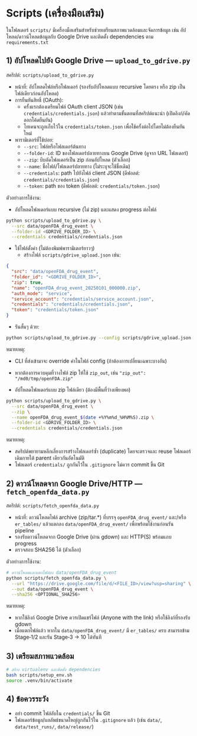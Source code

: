 # Scripts (เครื่องมือเสริม)

ในโฟลเดอร์ `scripts/` มีเครื่องมือเสริมสำหรับช่วยเตรียมสภาพแวดล้อมและจัดการข้อมูล เช่น อัปโหลด/ดาวน์โหลดข้อมูลกับ Google Drive และติดตั้ง dependencies ตาม `requirements.txt`

## 1) อัปโหลดไปยัง Google Drive — `upload_to_gdrive.py`
สคริปต์: `scripts/upload_to_gdrive.py`

- หน้าที่: อัปโหลดไฟล์หรือโฟลเดอร์ (รองรับอัปโหลดแบบ recursive โดยตรง หรือ zip เป็นไฟล์เดียวก่อนอัปโหลด)
- การยืนยันสิทธิ์ (OAuth):
  - ครั้งแรกต้องเตรียมไฟล์ OAuth client JSON (เช่น `credentials/credentials.json`) แล้วทำตามขั้นตอนที่สคริปต์แนะนำ (เปิดลิงก์/คัดลอกโค้ดยืนยัน)
  - โทเคนจะถูกเก็บไว้ใน `credentials/token.json` เพื่อใช้ครั้งต่อไปโดยไม่ต้องยืนยันใหม่
- พารามิเตอร์ที่ใช้บ่อย:
  - `--src`: ไฟล์หรือโฟลเดอร์ต้นทาง
  - `--folder-id`: ID ของโฟลเดอร์ปลายทางบน Google Drive (ดูจาก URL โฟลเดอร์)
  - `--zip`: บีบอัดโฟลเดอร์เป็น zip ก่อนอัปโหลด (ตัวเลือก)
  - `--name`: ชื่อไฟล์/โฟลเดอร์ปลายทาง (ไม่ระบุจะใช้ชื่อเดิม)
  - `--credentials`: path ไปยังไฟล์ client JSON (ดีฟอลต์: `credentials/credentials.json`)
  - `--token`: path ของ token (ดีฟอลต์: `credentials/token.json`)

ตัวอย่างการใช้งาน:

- อัปโหลดโฟลเดอร์แบบ recursive (ไม่ zip) และแสดง progress ต่อไฟล์
```bash
python scripts/upload_to_gdrive.py \
  --src data/openFDA_drug_event \
  --folder-id <GDRIVE_FOLDER_ID> \
  --credentials credentials/credentials.json
```

- ใช้ไฟล์ตั้งค่า (ไม่ต้องพิมพ์พารามิเตอร์ยาวๆ)
  - สร้างไฟล์ `scripts/gdrive_upload.json` เช่น:
```json
{
  "src": "data/openFDA_drug_event",
  "folder_id": "<GDRIVE_FOLDER_ID>",
  "zip": true,
  "name": "openFDA_drug_event_20250101_000000.zip",
  "auth_mode": "service",
  "service_account": "credentials/service_account.json",
  "credentials": "credentials/credentials.json",
  "token": "credentials/token.json"
}
```
  - รันสั้นๆ ด้วย:
```bash
python scripts/upload_to_gdrive.py --config scripts/gdrive_upload.json
```

หมายเหตุ:
- CLI ที่ส่งเข้ามาจะ override ค่าในไฟล์ config (ถ้าต้องการเปลี่ยนเฉพาะบางอัน)
- หากต้องการควบคุมที่วางไฟล์ zip ให้ใช้ `zip_out`, เช่น `"zip_out": "/md0/tmp/openFDA.zip"`

- อัปโหลดโฟลเดอร์แบบ zip ไฟล์เดียว (ต้องมีพื้นที่ว่างเพียงพอ)
```bash
python scripts/upload_to_gdrive.py \
  --src data/openFDA_drug_event \
  --zip \
  --name openFDA_drug_event_$(date +%Y%m%d_%H%M%S).zip \
  --folder-id <GDRIVE_FOLDER_ID> \
  --credentials credentials/credentials.json
```

หมายเหตุ:
- สคริปต์พยายามหลีกเลี่ยงการสร้างโฟลเดอร์ซ้ำ (duplicate) โดยจะตรวจและ reuse โฟลเดอร์เดิมภายใต้ parent เดียวกันอัตโนมัติ
- โฟลเดอร์ `credentials/` ถูกกันไว้ใน `.gitignore` ไม่ควร commit ขึ้น Git

## 2) ดาวน์โหลดจาก Google Drive/HTTP — `fetch_openfda_data.py`
สคริปต์: `scripts/fetch_openfda_data.py`

- หน้าที่: ดาวน์โหลดไฟล์ archive (zip/tar.*) ที่บรรจุ `openFDA_drug_event/` และ/หรือ `er_tables/` แล้วแตกลง `data/openFDA_drug_event/` เพื่อพร้อมใช้งานก่อนรัน pipeline
- รองรับดาวน์โหลดจาก Google Drive (ผ่าน gdown) และ HTTP(S) พร้อมแถบ progress
- ตรวจสอบ SHA256 ได้ (ตัวเลือก)

ตัวอย่างการใช้งาน:
```bash
# ดาวน์โหลดและแตกไฟล์ลง data/openFDA_drug_event
python scripts/fetch_openfda_data.py \
  --url "https://drive.google.com/file/d/<FILE_ID>/view?usp=sharing" \
  --out data/openFDA_drug_event \
  --sha256 <OPTIONAL_SHA256>
```

หมายเหตุ:
- หากใช้ลิงก์ Google Drive ควรเปิดแชร์ไฟล์ (Anyone with the link) หรือใช้ลิงก์ที่รองรับ gdown
- เมื่อแตกไฟล์แล้ว หากใน `data/openFDA_drug_event/` มี `er_tables/` ครบ สามารถข้าม Stage‑1/2 และรัน Stage‑3 → 10 ได้ทันที

## 3) เตรียมสภาพแวดล้อม
```bash
# สร้าง virtualenv และติดตั้ง dependencies
bash scripts/setup_env.sh
source .venv/bin/activate
```

## 4) ข้อควรระวัง
- อย่า commit ไฟล์ลับใน `credentials/` ขึ้น Git
- โฟลเดอร์ข้อมูล/ผลลัพธ์ขนาดใหญ่ถูกกันไว้ใน `.gitignore` แล้ว (เช่น `data/`, `data/test_runs/`, `data/release/`)
